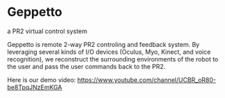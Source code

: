 # Geppetto
a PR2 virtual control system

Geppetto is remote 2-way PR2 controling and feedback system.
By leveraging several kinds of I/O devices (Oculus, Myo, Kinect, and voice recognition), 
we reconstruct the surrounding environments of the robot to the user and pass the user commands back to the PR2.

Here is our demo video:
https://www.youtube.com/channel/UCBR_oR80-be8TpqJNzEmKGA


